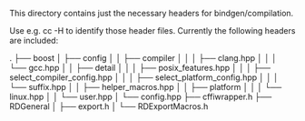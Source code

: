 This directory contains just the necessary headers for bindgen/compilation.    

Use e.g. cc -H to identify those header files. Currently the following headers are included:

.
├── boost
│   ├── config
│   │   ├── compiler
│   │   │   ├── clang.hpp
│   │   │   └── gcc.hpp
│   │   ├── detail
│   │   │   ├── posix_features.hpp
│   │   │   ├── select_compiler_config.hpp
│   │   │   ├── select_platform_config.hpp
│   │   │   └── suffix.hpp
│   │   ├── helper_macros.hpp
│   │   ├── platform
│   │   │   └── linux.hpp
│   │   └── user.hpp
│   └── config.hpp
├── cffiwrapper.h
├── RDGeneral
│   ├── export.h
│   └── RDExportMacros.h







